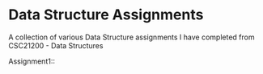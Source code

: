 # Data Structure Assignments
A collection of various Data Structure assignments I have completed from CSC21200 - Data Structures

Assignment1::
